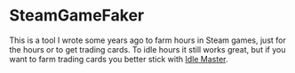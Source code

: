 # SteamGameFaker
This is a tool I wrote some years ago to farm hours in Steam games, just for the hours or to get trading cards.
To idle hours it still works great, but if you want to farm trading cards you better stick with [Idle Master](https://github.com/jshackles/idle_master).

